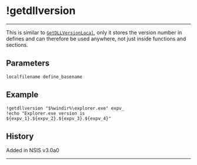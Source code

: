 # !getdllversion

---

This is similar to [`GetDLLVersionLocal`][1], only it stores the version number in defines and can therefore be used anywhere, not just inside functions and sections.

## Parameters

    localfilename define_basename

## Example

	!getdllversion "$%windir%\explorer.exe" expv_
	!echo "Explorer.exe version is ${expv_1}.${expv_2}.${expv_3}.${expv_4}"

## History

Added in NSIS v3.0a0

---

[1]: GetDLLVersionLocal.md